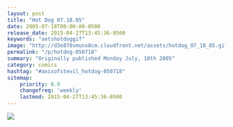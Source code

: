 ```yaml
---
layout: post
title: "Hot Dog 07.18.05"
date: 2005-07-18T00:00:00-0500
release_date: 2015-04-27T13:45:36-0500
keywords: "aetshotdoggif"
image: "http://d3e878vmunx8cm.cloudfront.net/assets/hotdog_07_18_05.gif"
permalink: "/p/hotdog-050718"
summary: "Originally published Monday July, 18th 2005"
category: comics
hashtag: "#axisofstevil_hotdog-050718"
sitemap:
    priority: 0.9
    changefreq: 'weekly'
    lastmod: 2015-04-27T13:45:36-0500
---
```


![](http://d3e878vmunx8cm.cloudfront.net/assets/hotdog_07_18_05.gif)
